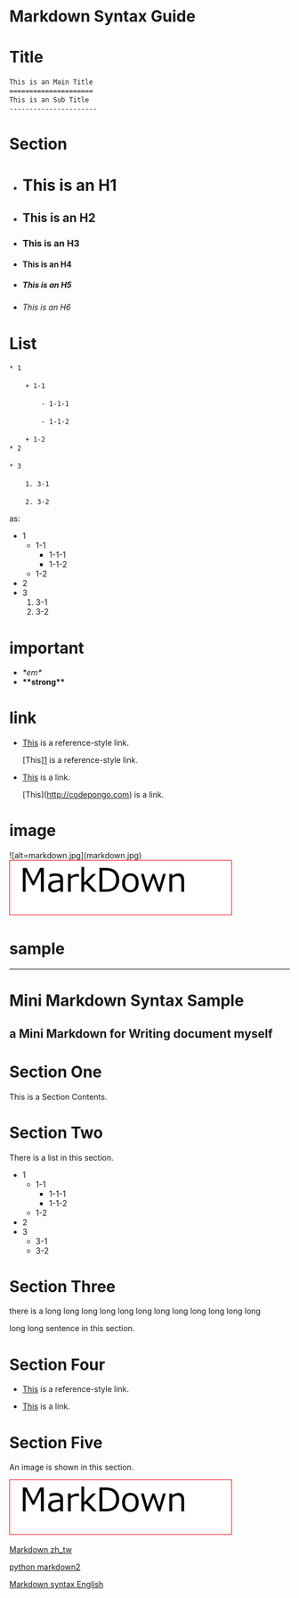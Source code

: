 Markdown Syntax Guide
======================
# Title #

	This is an Main Title
	=====================
	This is an Sub Title
	----------------------
# Section #

* # This is an H1 #
* ## This is an H2 ##
* ### This is an H3 ##
* #### This is an H4 ####
* ##### This is an H5 #####
* ###### This is an H6 ######

# List #
	
	* 1
    
		+ 1-1

            - 1-1-1

            - 1-1-2

		+ 1-2
	* 2

	* 3

		1. 3-1

		2. 3-2
	
as:

	
* 1
	+ 1-1
		- 1-1-1
		- 1-1-2
	+ 1-2
* 2
* 3
	1. 3-1
	2. 3-2
	

# important #

* *\*em\**
*  **\*\*strong\*\***

# link #

* [This][1] is a reference-style link.

	
	\[This][1] is a reference-style link.

	[1]: http://codepongo.com/ "codepongo"


* [This](http://www.baidu.com) is a link.

	\[This](http://codepongo.com) is a link.
	
# image #

\!\[alt=markdown.jpg\](markdown.jpg)
 ![alt=markdown.jpg](markdown.jpg)

# sample #

------------------------------------------------------------------------------

Mini Markdown Syntax Sample
===========================

a Mini Markdown for Writing document myself
-------------------------------------------

# Section One #

This is a Section Contents.

# Section Two #

There is a list in this section.
* 1
	+ 1-1
		- 1-1-1
		- 1-1-2
	+ 1-2
* 2
* 3
	+ 3-1
	+ 3-2

# Section Three #

there is a long long long long long long long long long long long long

long long sentence in this section.

# Section Four #

* [This][1] is a reference-style link.

* [This](http://codepongo.com) is a link.

# Section Five #

An image is shown in this section.

![alt=markdown.jpg](markdown.jpg)


[Markdown zh_tw](markdown.tw)

[python markdown2](https://github.com/trentm/python-markdown2)

[Markdown syntax English](http://daringfireball.net/projects/markdown/syntax)

[1]: http://codepongo.com/ "codepongo"
